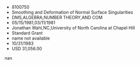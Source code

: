
* 8100750
* Smoothing and Deformation of Normal Surface Singularities
* DMS,ALGEBRA,NUMBER THEORY,AND COM
* 05/15/1981,03/11/1981
* Jonathan Wahl,NC,University of North Carolina at Chapel Hill
* Standard Grant
*   name not available
* 10/31/1983
* USD 31,056.00

nan
